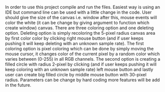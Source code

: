 In order to use this project compile and run the files. Easiest way is using an IDE but command line can be used with a little change in the code.
User should give the size of the canvas i.e. window after this, mouse events will color the white (it can be change by giving argument to function which create window) canvas. 
There are three coloring option and one deleting option.  Deleting option is simply recoloring the 5-pixel radius canvas area by first color color by clicking right mouse button
(and if user keeps pushing it will keep deleting with an unknown sample rate). 
The first coloring option is pixel coloring which can be done by simply moving the mouse cursor, it changes color of the current pixel by a random color which varies between (0-255) in all RGB channels. 
The second option is creating a filled circle with radius 2-pixel by clicking (and if user keeps pushing it will keep coloring with an unknown sample rate) left mouse button 
and lastly user can create big filled circle by middle mouse button with 30-pixel radius.
Parameters can be change by hard coding more features will be add in the future.
